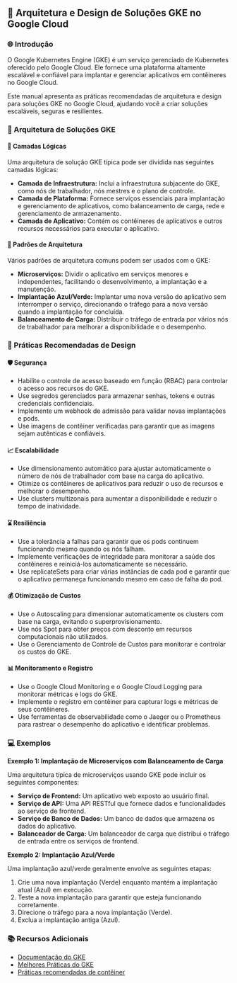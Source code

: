 ## 📘 Arquitetura e Design de Soluções GKE no Google Cloud

### 🌐 Introdução

O Google Kubernetes Engine (GKE) é um serviço gerenciado de Kubernetes oferecido pelo Google Cloud. Ele fornece uma plataforma altamente escalável e confiável para implantar e gerenciar aplicativos em contêineres no Google Cloud.

Este manual apresenta as práticas recomendadas de arquitetura e design para soluções GKE no Google Cloud, ajudando você a criar soluções escaláveis, seguras e resilientes.

### 🌳 Arquitetura de Soluções GKE

#### 🌲 Camadas Lógicas

Uma arquitetura de solução GKE típica pode ser dividida nas seguintes camadas lógicas:

- **Camada de Infraestrutura:** Inclui a infraestrutura subjacente do GKE, como nós de trabalhador, nós mestres e o plano de controle.
- **Camada de Plataforma:** Fornece serviços essenciais para implantação e gerenciamento de aplicativos, como balanceamento de carga, rede e gerenciamento de armazenamento.
- **Camada de Aplicativo:** Contém os contêineres de aplicativos e outros recursos necessários para executar o aplicativo.

#### 🌳 Padrões de Arquitetura

Vários padrões de arquitetura comuns podem ser usados com o GKE:

- **Microserviços:** Dividir o aplicativo em serviços menores e independentes, facilitando o desenvolvimento, a implantação e a manutenção.
- **Implantação Azul/Verde:** Implantar uma nova versão do aplicativo sem interromper o serviço, direcionando o tráfego para a nova versão quando a implantação for concluída.
- **Balanceamento de Carga:** Distribuir o tráfego de entrada por vários nós de trabalhador para melhorar a disponibilidade e o desempenho.

### 🔑 Práticas Recomendadas de Design

#### 🛡️ Segurança

- Habilite o controle de acesso baseado em função (RBAC) para controlar o acesso aos recursos do GKE.
- Use segredos gerenciados para armazenar senhas, tokens e outras credenciais confidenciais.
- Implemente um webhook de admissão para validar novas implantações e pods.
- Use imagens de contêiner verificadas para garantir que as imagens sejam autênticas e confiáveis.

#### 📈 Escalabilidade

- Use dimensionamento automático para ajustar automaticamente o número de nós de trabalhador com base na carga do aplicativo.
- Otimize os contêineres de aplicativos para reduzir o uso de recursos e melhorar o desempenho.
- Use clusters multizonais para aumentar a disponibilidade e reduzir o tempo de inatividade.

#### ⌛ Resiliência

- Use a tolerância a falhas para garantir que os pods continuem funcionando mesmo quando os nós falham.
- Implemente verificações de integridade para monitorar a saúde dos contêineres e reiniciá-los automaticamente se necessário.
- Use replicateSets para criar várias instâncias de cada pod e garantir que o aplicativo permaneça funcionando mesmo em caso de falha do pod.

#### 💰 Otimização de Custos

- Use o Autoscaling para dimensionar automaticamente os clusters com base na carga, evitando o superprovisionamento.
- Use nós Spot para obter preços com desconto em recursos computacionais não utilizados.
- Use o Gerenciamento de Controle de Custos para monitorar e controlar os custos do GKE.

#### 📊 Monitoramento e Registro

- Use o Google Cloud Monitoring e o Google Cloud Logging para monitorar métricas e logs do GKE.
- Implemente o registro em contêiner para capturar logs e métricas de seus contêineres.
- Use ferramentas de observabilidade como o Jaeger ou o Prometheus para rastrear o desempenho do aplicativo e identificar problemas.

### 💻 Exemplos

**Exemplo 1: Implantação de Microserviços com Balanceamento de Carga**

Uma arquitetura típica de microserviços usando GKE pode incluir os seguintes componentes:

- **Serviço de Frontend:** Um aplicativo web exposto ao usuário final.
- **Serviço de API:** Uma API RESTful que fornece dados e funcionalidades ao serviço de frontend.
- **Serviço de Banco de Dados:** Um banco de dados que armazena os dados do aplicativo.
- **Balanceador de Carga:** Um balanceador de carga que distribui o tráfego de entrada entre os serviços de frontend.

**Exemplo 2: Implantação Azul/Verde**

Uma implantação azul/verde geralmente envolve as seguintes etapas:

1. Crie uma nova implantação (Verde) enquanto mantém a implantação atual (Azul) em execução.
2. Teste a nova implantação para garantir que esteja funcionando corretamente.
3. Direcione o tráfego para a nova implantação (Verde).
4. Exclua a implantação antiga (Azul).

### 📚 Recursos Adicionais

- [Documentação do GKE](https://cloud.google.com/kubernetes-engine/docs/)
- [Melhores Práticas do GKE](https://cloud.google.com/kubernetes-engine/docs/best-practices)
- [Práticas recomendadas de contêiner](https://cloud.google.com/container-registry/docs/container-best-practices)